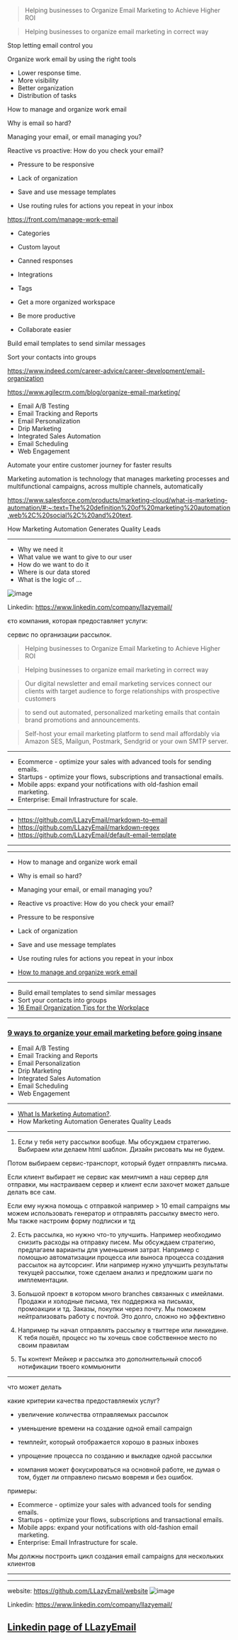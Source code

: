 > Helping businesses to Organize Email Marketing to Achieve Higher ROI

> Helping businesses to organize email marketing in correct way





Stop letting email control you

Organize work email by using the right tools



- Lower response time.
- More visibility
- Better organization
- Distribution of tasks


How to manage and organize work email


Why is email so hard?



Managing your email, or email managing you?

Reactive vs proactive: How do you check your email?


- Pressure to be responsive
- Lack of organization

- Save and use message templates
- Use routing rules for actions you repeat in your inbox




https://front.com/manage-work-email


- Categories 
- Custom layout
- Canned responses
- Integrations 
- Tags 



- Get a more organized workspace
- Be more productive
- Collaborate easier



Build email templates to send similar messages

Sort your contacts into groups


https://www.indeed.com/career-advice/career-development/email-organization



https://www.agilecrm.com/blog/organize-email-marketing/

- Email A/B Testing
- Email Tracking and Reports
- Email Personalization
- Drip Marketing
- Integrated Sales Automation
- Email Scheduling
- Web Engagement



Automate your entire customer journey for faster results


Marketing automation is technology that manages marketing processes and multifunctional campaigns, across multiple channels, automatically

https://www.salesforce.com/products/marketing-cloud/what-is-marketing-automation/#:~:text=The%20definition%20of%20marketing%20automation,web%2C%20social%2C%20and%20text.



How Marketing Automation Generates Quality Leads

----

- Why we need it
- What value we want to give to our user
- How do we want to do it
- Where is our data stored
- What is the logic of ...


![image](https://user-images.githubusercontent.com/1469198/203398984-a36d8c32-6dcd-4716-be21-65e96f2ce824.png)


Linkedin: https://www.linkedin.com/company/llazyemail/


єто компания, которая предоставляет услуги:

сервис по организации рассылок.

> Helping businesses to Organize Email Marketing to Achieve Higher ROI

> Helping businesses to organize email marketing in correct way


> Our digital newsletter and email marketing services connect our clients with target audience to forge relationships with prospective customers

> to send out automated, personalized marketing emails that contain brand promotions and announcements.

> Self-host your email marketing platform to send mail affordably via Amazon SES, Mailgun, Postmark, Sendgrid or your own SMTP server.



----

* Ecommerce - optimize your sales with advanced tools for sending emails.
* Startups - optimize your flows, subscriptions and transactional emails.
* Mobile apps: expand your notifications with old-fashion email marketing.
* Enterprise: Email Infrastructure for scale.

----

* https://github.com/LLazyEmail/markdown-to-email
* https://github.com/LLazyEmail/markdown-regex
* https://github.com/LLazyEmail/default-email-template

----
---

* How to manage and organize work email


* Why is email so hard?

* Managing your email, or email managing you?

* Reactive vs proactive: How do you check your email?

* Pressure to be responsive
* Lack of organization

* Save and use message templates
* Use routing rules for actions you repeat in your inbox

* [How to manage and organize work email](https://front.com/manage-work-email)

---


* Build email templates to send similar messages
* Sort your contacts into groups
* [16 Email Organization Tips for the Workplace](https://www.indeed.com/career-advice/career-development/email-organization)

---



### [9 ways to organize your email marketing before going insane](https://www.agilecrm.com/blog/organize-email-marketing/)

* Email A/B Testing
* Email Tracking and Reports
* Email Personalization
* Drip Marketing
* Integrated Sales Automation
* Email Scheduling
* Web Engagement

---


* [What Is Marketing Automation?](https://www.salesforce.com/products/marketing-cloud/what-is-marketing-automation/#:~:text=The%20definition%20of%20marketing%20automation,web%2C%20social%2C%20and%20text).
* How Marketing Automation Generates Quality Leads
 
----




1. Если у тебя нету рассылки вообще. Мы обсуждаем стратегию. Выбираем или делаем html шаблон.
 Дизайн рисовать мы не будем. 

Потом выбираем сервис-транспорт, который будет отправлять письма. 

Если клиент выбирает не сервис как меилчимп а наш сервер для отправки, мы настраиваем сервер и клиент если захочет может дальше делать все сам. 

Если ему нужна помощь с отправкой например > 10 email campaigns мы можем использовать генератор и отправлять рассылку вместо него. Мы также настроим форму подписки и тд

2. Есть рассылка, но нужно что-то улучшить. Например необходимо снизить расходы на отправку писем. Мы обсуждаем стратегию, предлагаем варианты для уменьшения затрат. Например с помощью автоматизации процесса или выноса процесса создания рассылок на аутсорсинг. Или например нужно улучшить результаты текущей рассылки, тоже сделаем анализ и предложим шаги по имплементации.

3. Большой проект в котором много branches связанных с имейлами. Продажи и холодные письма, тех поддержка на письмах, промоакции и тд.
 Заказы, покупки через почту. 
Мы поможем нейтрализовать работу с почтой. 
Это долго, сложно но эффективно

4. Например ты начал отправлять рассылку в твиттере или линкедине. К тебя пошёл, процесс но ты хочешь свое собственное место по своим правилам


5. Ты контент Мейкер и рассылка это дополнительный способ нотификации твоего коммьюнити

---

что может делать

какие критерии качества предоставляеміх услуг?

- увеличение количества отправляемых рассылок

- уменьшение времени на создание одной email campaign

- темплейт, который отображается хорошо в разных inboxes

- упрощение процесса по созданию и выкладке одной рассылки

- компания может фокусироваться на основной работе, не думая о том, будет ли отправлено письмо вовремя и без ошибок.

примеры:
- Ecommerce - optimize your sales with advanced tools for sending emails.
- Startups - optimize your flows, subscriptions and transactional emails.
- Mobile apps: expand your notifications with old-fashion email marketing.
- Enterprise: Email Infrastructure for scale.

Мы должны построить цикл создания email campaigns для нескольких клиентов

---



---
website: https://github.com/LLazyEmail/website
![image](https://user-images.githubusercontent.com/1469198/203313144-fa7fe435-3438-46ef-9b1e-686c95166bc4.png)


Linkedin: https://www.linkedin.com/company/llazyemail/




## [Linkedin page of LLazyEmail](https://www.linkedin.com/company/llazyemail/)

